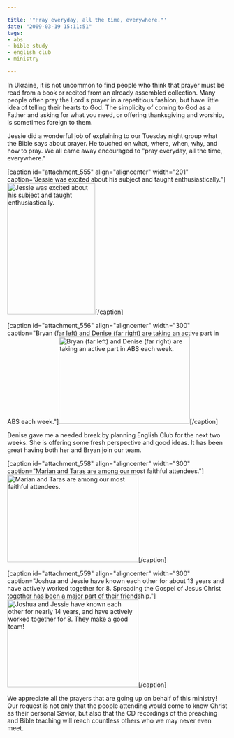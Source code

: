 ```yaml
---

title: '"Pray everyday, all the time, everywhere."'
date: "2009-03-19 15:11:51"
tags:
- abs
- bible study
- english club
- ministry

---
```


In Ukraine, it is not uncommon to find people who think that prayer must be read from a book or recited from an already assembled collection. Many people often pray the Lord's prayer in a repetitious fashion, but have little idea of telling their hearts to God. The simplicity of coming to God as a Father and asking for what you need, or offering thanksgiving and worship, is sometimes foreign to them.

Jessie did a wonderful job of explaining to our Tuesday night group what the Bible says about prayer. He touched on what, where, when, why, and how to pray. We all came away encouraged to "pray everyday, all the time, everywhere."

[caption id="attachment_555" align="aligncenter" width="201" caption="Jessie was excited about his subject and taught enthusiastically."]<a href="//d21yo20tm8bmc2.cloudfront.net/2009/03/dsc_51251.jpg"><img class="size-medium wp-image-555" title="dsc_51251" src="//d21yo20tm8bmc2.cloudfront.net/2009/03/dsc_51251-201x300.jpg" alt="Jessie was excited about his subject and taught enthusiastically." width="201" height="300" /></a>[/caption]
<!--more-->
[caption id="attachment_556" align="aligncenter" width="300" caption="Bryan (far left) and Denise (far right) are taking an active part in ABS each week."]<a href="//d21yo20tm8bmc2.cloudfront.net/2009/03/dsc_5124.jpg"><img class="size-medium wp-image-556" title="dsc_5124" src="//d21yo20tm8bmc2.cloudfront.net/2009/03/dsc_5124-300x199.jpg" alt="Bryan (far left) and Denise (far right) are taking an active part in ABS each week." width="300" height="199" /></a>[/caption]

Denise gave me a needed break by planning English Club for the next two weeks. She is offering some fresh perspective and good ideas. It has been great having both her and Bryan join our team.

[caption id="attachment_558" align="aligncenter" width="300" caption="Marian and Taras are among our most faithful attendees."]<a href="//d21yo20tm8bmc2.cloudfront.net/2009/03/dsc_5123.jpg"><img class="size-medium wp-image-558" title="dsc_5123" src="//d21yo20tm8bmc2.cloudfront.net/2009/03/dsc_5123-300x200.jpg" alt="Marian and Taras are among our most faithful attendees." width="300" height="200" /></a>[/caption]

[caption id="attachment_559" align="aligncenter" width="300" caption="Joshua and Jessie have known each other for about 13 years and have actively worked together for 8. Spreading the Gospel of Jesus Christ together has been a major part of their friendship."]<a href="//d21yo20tm8bmc2.cloudfront.net/2009/03/dsc_5128.jpg"><img class="size-medium wp-image-559" title="dsc_5128" src="//d21yo20tm8bmc2.cloudfront.net/2009/03/dsc_5128-300x200.jpg" alt="Joshua and Jessie have known each other for nearly 14 years, and have actively worked together for 8. They make a good team!" width="300" height="200" /></a>[/caption]

We appreciate all the prayers that are going up on behalf of this ministry! Our request is not only that the people attending would come to know Christ as their personal Savior, but also that the CD recordings of the preaching and Bible teaching will reach countless others who we may never even meet.
